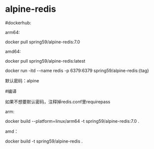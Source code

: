 # alpine-redis

#dockerhub:

arm64: 

docker pull spring59/alpine-redis:7.0

amd64: 

docker pull spring59/alpine-redis:latest

docker run -itd --name redis -p 6379:6379 spring59/alpine-redis:{tag}

默认密码：alpine

#编译

如果不想要默认密码，注释掉redis.conf里requirepass

arm:

docker build --platform=linux/arm64 -t spring59/alpine-redis:7.0 .

amd：

docker build -t spring59/alpine-redis .
